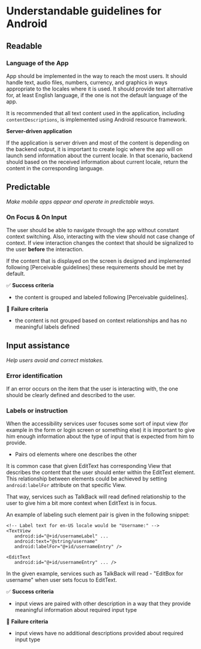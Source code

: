 # Understandable guidelines for Android 

## Readable

### Language of the App

App should be implemented in the way to reach the most users. It should handle text, audio files, numbers, currency, and graphics in ways appropriate to the locales where it is used. It  should provide text alternative for, at least English language, if the one is not the default language of the app. 

It is recommended that all text content used in the application, including `contentDescriptions`, is implemented using Android resource framework. 

**Server-driven application**

If the application is server driven and most of the content is depending on the backend output, it is important to create logic where the app will on launch send information about the current locale. In that scenario, backend should based on the received information about current locale, return the content in the corresponding language.

## Predictable 

_Make mobile apps appear and operate in predictable ways._

### On Focus & On Input

The user should be able to navigate through the app without constant context switching. Also, interacting with the view should not case change of context. If view interaction changes the context that should be signalized to the user **before** the interaction. 

If the content that is displayed on the screen is designed and implemented following [Perceivable guidelines] these requirements should be met by default.

:white_check_mark: **Success criteria**

- the content is grouped and labeled following [Perceivable guidelines].

:no_entry_sign: **Failure criteria**

- the content is not grouped based on context relationships and has no meaningful labels defined

## Input assistance

_Help users avoid and correct mistakes._

### Error identification

If an error occurs on the item that the user is interacting with, the one should be clearly defined and described to the user.


### Labels or instruction

When the accessibility services user focuses some sort of input view (for example in the form or login screen or something else) it is important to give him enough information about the type of input that is expected from him to provide.

- Pairs od elements where one describes the other

It is common case that given EditText has corresponding View that describes the content that the user should enter within the EditText element. This relationship between elements could be achieved by setting `android:labelFor` attribute on that specific View.

That way, services such as TalkBack will read defined relationship to the user to give him a bit more context when EditText is in focus.

An example of labeling such element pair is given in the following snippet:

```
<!-- Label text for en-US locale would be "Username:" -->
<TextView
   android:id="@+id/usernameLabel" ...
   android:text="@string/username"
   android:labelFor="@+id/usernameEntry" />

<EditText
   android:id="@+id/usernameEntry" ... />
```

In the given example, services such as TalkBack will read - "EditBox for username" when user sets focus to EditText.

:white_check_mark: **Success criteria**

- input views are paired with other description in a way that they provide meaningful information about required input type

:no_entry_sign: **Failure criteria**

- input views have no additional descriptions provided about required input type 







